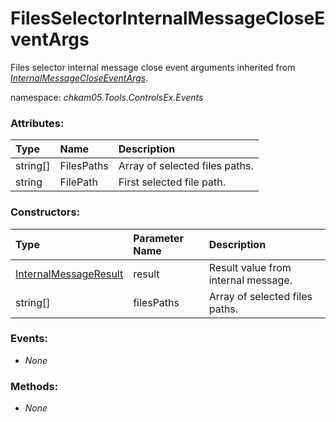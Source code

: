 # FilesSelectorInternalMessageCloseEventArgs
Files selector internal message close event arguments inherited from _[InternalMessageCloseEventArgs](InternalMessageCloseEventArgs.md)_.

namespace: _chkam05.Tools.ControlsEx.Events_

### Attributes:

| Type     | Name       | Description |
|:---------|:-----------|:------------|
| string[] | FilesPaths | Array of selected files paths. |
| string   | FilePath   | First selected file path. |

### Constructors:

| Type                  | Parameter Name | Description |
|:----------------------|:---------------|:------------|
| [InternalMessageResult](InternalMessageResult.md) | result | Result value from internal message. |
| string[]              | filesPaths     | Array of selected files paths. |

### Events:

- _None_

### Methods:

- _None_
